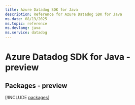 ```yaml
---
title: Azure Datadog SDK for Java
description: Reference for Azure Datadog SDK for Java
ms.date: 08/13/2025
ms.topic: reference
ms.devlang: java
ms.service: datadog
---
```

# Azure Datadog SDK for Java - preview
## Packages - preview
[!INCLUDE [packages](datadog-index.md)]